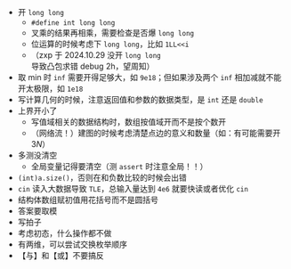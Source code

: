 - 开 `long long`
	- `#define int long long`
	- 叉乘的结果再相乘，需要检查是否爆 `long long`
	- 位运算的时候考虑下 `long long`，比如 `1LL<<i`
	- （zxp 于 2024.10.29 没开 `long long` 导致凸包求错 debug 2h，望周知）
- 取 min 时 `inf` 需要开得足够大，如 `9e18`；但如果涉及两个 `inf` 相加减就不能开太极限，如 `1e18`
- 写计算几何的时候，注意返回值和参数的数据类型，是 `int` 还是 `double`
- 上界开小了
	- 写值域相关的数据结构时，数组按值域开而不是按个数开
	- （网络流！）建图的时候考虑清楚点边的意义和数量（如：有可能需要开 $3N$）
- 多测没清空
	- 全局变量记得要清空（测 `assert` 时注意全局！！）
- `(int)a.size()`，否则在和负数比较的时候会出错
- `cin` 读入大数据导致 `TLE`，总输入量达到 `4e6` 就要快读或者优化 `cin`
- 结构体数组赋初值用花括号而不是圆括号
- 答案要取模
- 写拍子
- 考虑初态，什么操作都不做
- 有两维，可以尝试交换枚举顺序
- 【与】和【或】不要搞反
